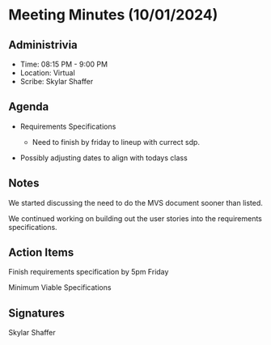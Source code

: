 # Meeting Minutes (10/01/2024)

## Administrivia
<!-- The scribe is the person taking the _notes_. This is encouraged to be a single person to reduce problems. -->
* Time: 08:15 PM - 9:00 PM
* Location: Virtual
* Scribe: Skylar Shaffer

## Agenda
* Requirements Specifications
  * Need to finish by friday to lineup with currect sdp.

* Possibly adjusting dates to align with todays class

## Notes
We started discussing the need to do the MVS document sooner than listed.

We continued working on building out the user stories into the requirements specifications.

## Action Items
Finish requirements specification by 5pm Friday

Minimum Viable Specifications

## Signatures
<!-- Add signatures on 10/08/2024 -->
Skylar Shaffer